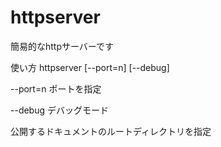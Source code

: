 # httpserver

簡易的なhttpサーバーです

使い方
httpserver [--port=n] [--debug] <docroot>

--port=n
ポートを指定

--debug
デバッグモード

<docroot>
公開するドキュメントのルートディレクトリを指定
